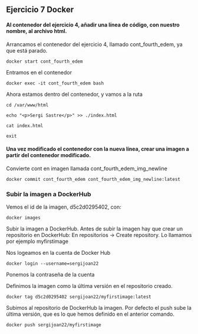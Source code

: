 ## Ejercicio 7 Docker

#### Al contenedor del ejercicio 4, añadir una línea de código, con nuestro nombre, al archivo html.

Arrancamos el contenedor del ejercicio 4, llamado cont_fourth_edem, ya que está parado.

`docker start cont_fourth_edem`

Entramos en el contenedor

`docker exec -it cont_fourth_edem bash`

Ahora estamos dentro del contenedor, y vamos a la ruta

`cd /var/www/html`

`echo "<p>Sergi Sastre</p>" >> ./index.html`

`cat index.html`

`exit`

#### Una vez modificado el contenedor con la nueva línea, crear una imagen a partir del contenedor modificado.

Convierte cont en imagen llamada cont_fourth_edem_img_newline

`docker commit cont_fourth_edem cont_fourth_edem_img_newline:latest`

### Subir la imagen a DockerHub

Vemos el id de la imagen, d5c2d0295402, con:

`docker images`

Subir la imagen a DockerHub. Antes de subir la imagen hay que crear un repositorio en DockerHub: En repositorios -> Create repository. Lo llamamos por ejemplo myfirstimage

Nos logeamos en la cuenta de Docker Hub

`docker login --username=sergijoan22`

Ponemos la contraseña de la cuenta

Definimos la imagen como la última versión en el repositorio creado.

`docker tag d5c2d0295402 sergijoan22/myfirstimage:latest`

Subimos al repositorio de DockerHub la imagen. Por defecto el push sube la última versión, que es lo que hemos definido en el anterior comando.

`docker push sergijoan22/myfirstimage`